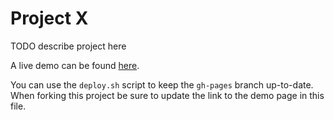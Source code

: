 # Project X

TODO describe project here

A live demo can be found [here](http://htmlpreview.github.com/?https://github.com/NYU-CS6313-Projects/sp2015-group20/blob/master/index.html).

You can use the `deploy.sh` script to keep the `gh-pages` branch up-to-date.
When forking this project be sure to update the link to the demo page in this file.
